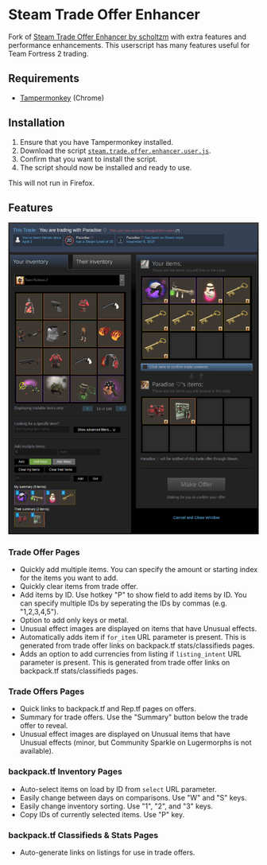 # Steam Trade Offer Enhancer

Fork of [Steam Trade Offer Enhancer by scholtzm](https://github.com/scholtzm/steam-trade-offer-enhancer) with extra features and performance enhancements. This userscript has many features useful for Team Fortress 2 trading.

## Requirements
* [Tampermonkey](https://chrome.google.com/webstore/detail/tampermonkey/dhdgffkkebhmkfjojejmpbldmpobfkfo?hl=en) (Chrome)

## Installation
1. Ensure that you have Tampermonkey installed.
2. Download the script [`steam.trade.offer.enhancer.user.js`](steam.trade.offer.enhancer.user.js?raw=true).
3. Confirm that you want to install the script.
4. The script should now be installed and ready to use.

This will not run in Firefox.

## Features

![Screenshot of Steam Trade Offer Links](/images/1.8.0_offers_1.png?raw=true)

### Trade Offer Pages
- Quickly add multiple items. You can specify the amount or starting index for the items you want to add.
- Quickly clear items from trade offer.
- Add items by ID. Use hotkey "P" to show field to add items by ID. You can specify multiple IDs by seperating the IDs by commas (e.g. "1,2,3,4,5").
- Option to add only keys or metal.
- Unusual effect images are displayed on items that have Unusual effects.
- Automatically adds item if `for_item` URL parameter is present. This is generated from trade offer links on backpack.tf stats/classifieds pages.
- Adds an option to add currencies from listing if `listing_intent` URL parameter is present. This is generated from trade offer links on backpack.tf stats/classifieds pages.

### Trade Offers Pages
- Quick links to backpack.tf and Rep.tf pages on offers.
- Summary for trade offers. Use the "Summary" button below the trade offer to reveal.
- Unusual effect images are displayed on Unusual items that have Unusual effects (minor, but Community Sparkle on Lugermorphs is not available).

### backpack.tf Inventory Pages
- Auto-select items on load by ID from `select` URL parameter.
- Easily change between days on comparisons. Use "W" and "S" keys.
- Easily change inventory sorting. Use "1", "2", and "3" keys.
- Copy IDs of currently selected items. Use "P" key.

### backpack.tf Classifieds & Stats Pages
- Auto-generate links on listings for use in trade offers.